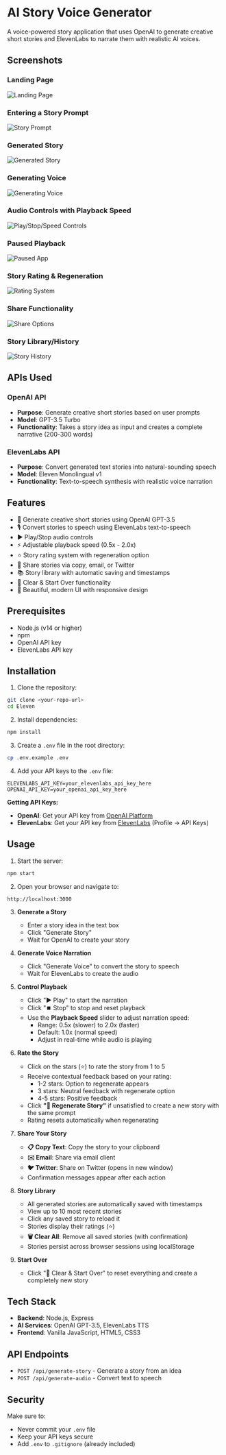 # AI Story Voice Generator

A voice-powered story application that uses OpenAI to generate creative short stories and ElevenLabs to narrate them with realistic AI voices.

## Screenshots

### Landing Page
![Landing Page](screenshots/1landingpage.png)

### Entering a Story Prompt
![Story Prompt](screenshots/2prompt.png)

### Generated Story
![Generated Story](screenshots/3generatedstory.png)

### Generating Voice
![Generating Voice](screenshots/4generatingvoice.png)

### Audio Controls with Playback Speed
![Play/Stop/Speed Controls](screenshots/5playstopspeed.png)

### Paused Playback
![Paused App](screenshots/6pausedapp.png)

### Story Rating & Regeneration
![Rating System](screenshots/7storyratingregeneration.png)

### Share Functionality
![Share Options](screenshots/8sharing.png)

### Story Library/History
![Story History](screenshots/9history.png)

## APIs Used

### OpenAI API
- **Purpose**: Generate creative short stories based on user prompts
- **Model**: GPT-3.5 Turbo
- **Functionality**: Takes a story idea as input and creates a complete narrative (200-300 words)

### ElevenLabs API
- **Purpose**: Convert generated text stories into natural-sounding speech
- **Model**: Eleven Monolingual v1
- **Functionality**: Text-to-speech synthesis with realistic voice narration

## Features

- 📝 Generate creative short stories using OpenAI GPT-3.5
- 🎙️ Convert stories to speech using ElevenLabs text-to-speech
- ▶️ Play/Stop audio controls
- ⚡ Adjustable playback speed (0.5x - 2.0x)
- ⭐ Story rating system with regeneration option
- 🔗 Share stories via copy, email, or Twitter
- 📚 Story library with automatic saving and timestamps
- 🔄 Clear & Start Over functionality
- 🎨 Beautiful, modern UI with responsive design

## Prerequisites

- Node.js (v14 or higher)
- npm
- OpenAI API key
- ElevenLabs API key

## Installation

1. Clone the repository:
```bash
git clone <your-repo-url>
cd Eleven
```

2. Install dependencies:
```bash
npm install
```

3. Create a `.env` file in the root directory:
```bash
cp .env.example .env
```

4. Add your API keys to the `.env` file:
```
ELEVENLABS_API_KEY=your_elevenlabs_api_key_here
OPENAI_API_KEY=your_openai_api_key_here
```

**Getting API Keys:**
- **OpenAI**: Get your API key from [OpenAI Platform](https://platform.openai.com/api-keys)
- **ElevenLabs**: Get your API key from [ElevenLabs](https://elevenlabs.io/) (Profile → API Keys)

## Usage

1. Start the server:
```bash
npm start
```

2. Open your browser and navigate to:
```
http://localhost:3000
```

3. **Generate a Story**
   - Enter a story idea in the text box
   - Click "Generate Story"
   - Wait for OpenAI to create your story

4. **Generate Voice Narration**
   - Click "Generate Voice" to convert the story to speech
   - Wait for ElevenLabs to create the audio

5. **Control Playback**
   - Click "▶️ Play" to start the narration
   - Click "⏹️ Stop" to stop and reset playback
   - Use the **Playback Speed** slider to adjust narration speed:
     - Range: 0.5x (slower) to 2.0x (faster)
     - Default: 1.0x (normal speed)
     - Adjust in real-time while audio is playing

6. **Rate the Story**
   - Click on the stars (⭐) to rate the story from 1 to 5
   - Receive contextual feedback based on your rating:
     - 1-2 stars: Option to regenerate appears
     - 3 stars: Neutral feedback with regenerate option
     - 4-5 stars: Positive feedback
   - Click **"🔄 Regenerate Story"** if unsatisfied to create a new story with the same prompt
   - Rating resets automatically when regenerating

7. **Share Your Story**
   - **📋 Copy Text**: Copy the story to your clipboard
   - **✉️ Email**: Share via email client
   - **🐦 Twitter**: Share on Twitter (opens in new window)
   - Confirmation messages appear after each action

8. **Story Library**
   - All generated stories are automatically saved with timestamps
   - View up to 10 most recent stories
   - Click any saved story to reload it
   - Stories display their ratings (⭐)
   - **🗑️ Clear All**: Remove all saved stories (with confirmation)
   - Stories persist across browser sessions using localStorage

9. **Start Over**
   - Click "🔄 Clear & Start Over" to reset everything and create a completely new story

## Tech Stack

- **Backend**: Node.js, Express
- **AI Services**: OpenAI GPT-3.5, ElevenLabs TTS
- **Frontend**: Vanilla JavaScript, HTML5, CSS3

## API Endpoints

- `POST /api/generate-story` - Generate a story from an idea
- `POST /api/generate-audio` - Convert text to speech

## Security

Make sure to:
- Never commit your `.env` file
- Keep your API keys secure
- Add `.env` to `.gitignore` (already included)
